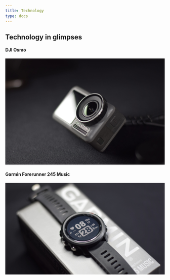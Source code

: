 ```yaml
---
title: Technology
type: docs
---
```


## Technology in glimpses

#### DJI Osmo

![](0.jpg)

#### Garmin Forerunner 245 Music

![](1.jpg)

